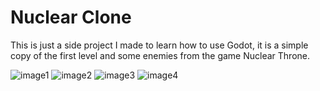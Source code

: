 # Nuclear Clone

This is just a side project I made to learn how to use Godot, it is a simple copy of the first level and some enemies from the game Nuclear Throne.

![image1](https://github.com/user-attachments/assets/febb9dce-8bb4-44a9-b63e-72cfe17985b1)
![image2](https://github.com/user-attachments/assets/233f4851-799c-4994-b27a-33df8d7ebdde)
![image3](https://github.com/user-attachments/assets/20e5a121-eaa2-4d33-b631-e41b78702b2f)
![image4](https://github.com/user-attachments/assets/a7b875b3-c2ea-4d7a-ad84-5456ba859d1b)
